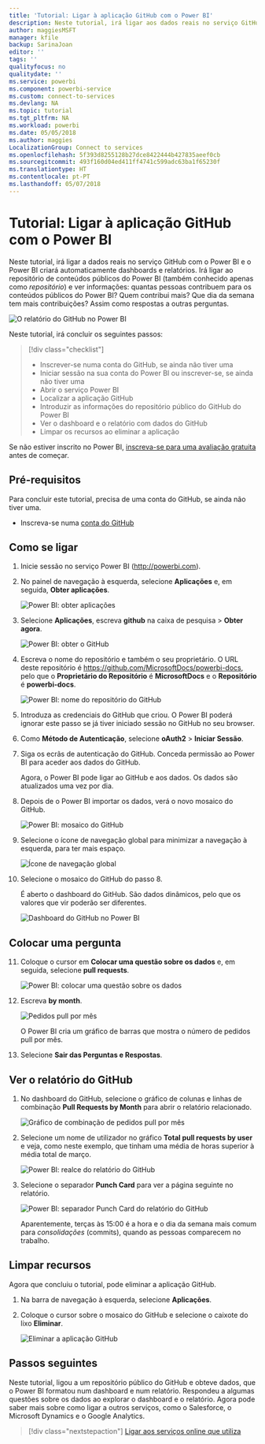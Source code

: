 ```yaml
---
title: 'Tutorial: Ligar à aplicação GitHub com o Power BI'
description: Neste tutorial, irá ligar aos dados reais no serviço GitHub com o Power BI e o Power BI criará automaticamente dashboards e relatórios.
author: maggiesMSFT
manager: kfile
backup: SarinaJoan
editor: ''
tags: ''
qualityfocus: no
qualitydate: ''
ms.service: powerbi
ms.component: powerbi-service
ms.custom: connect-to-services
ms.devlang: NA
ms.topic: tutorial
ms.tgt_pltfrm: NA
ms.workload: powerbi
ms.date: 05/05/2018
ms.author: maggies
LocalizationGroup: Connect to services
ms.openlocfilehash: 5f393d8255128b27dce8422444b427835aeef0cb
ms.sourcegitcommit: 493f160d04ed411ff4741c599adc63ba1f65230f
ms.translationtype: HT
ms.contentlocale: pt-PT
ms.lasthandoff: 05/07/2018
---
```

# <a name="tutorial-connect-to-the-github-app-with-power-bi"></a>Tutorial: Ligar à aplicação GitHub com o Power BI
Neste tutorial, irá ligar a dados reais no serviço GitHub com o Power BI e o Power BI criará automaticamente dashboards e relatórios. Irá ligar ao repositório de conteúdos públicos do Power BI (também conhecido apenas como *repositório*) e ver informações: quantas pessoas contribuem para os conteúdos públicos do Power BI? Quem contribui mais? Que dia da semana tem mais contribuições? Assim como respostas a outras perguntas. 

![O relatório do GitHub no Power BI](media/service-tutorial-connect-to-github/power-bi-github-app-tutorial-punch-card.png)

Neste tutorial, irá concluir os seguintes passos:

> [!div class="checklist"]
> * Inscrever-se numa conta do GitHub, se ainda não tiver uma 
> * Iniciar sessão na sua conta do Power BI ou inscrever-se, se ainda não tiver uma
> * Abrir o serviço Power BI
> * Localizar a aplicação GitHub
> * Introduzir as informações do repositório público do GitHub do Power BI
> * Ver o dashboard e o relatório com dados do GitHub
> * Limpar os recursos ao eliminar a aplicação

Se não estiver inscrito no Power BI, [inscreva-se para uma avaliação gratuita](https://app.powerbi.com/signupredirect?pbi_source=web) antes de começar.

## <a name="prerequisites"></a>Pré-requisitos

Para concluir este tutorial, precisa de uma conta do GitHub, se ainda não tiver uma. 

- Inscreva-se numa [conta do GitHub](https://docs.microsoft.com/contribute/get-started-setup-github)


## <a name="how-to-connect"></a>Como se ligar
1. Inicie sessão no serviço Power BI (http://powerbi.com). 
2. No painel de navegação à esquerda, selecione **Aplicações** e, em seguida, **Obter aplicações**.
   
   ![Power BI: obter aplicações](media/service-tutorial-connect-to-github/power-bi-github-app-tutorial.png) 

3. Selecione **Aplicações**, escreva **github** na caixa de pesquisa > **Obter agora**.
   
   ![Power BI: obter o GitHub](media/service-tutorial-connect-to-github/power-bi-github-app-tutorial-get-it-now.png) 

4. Escreva o nome do repositório e também o seu proprietário. O URL deste repositório é https://github.com/MicrosoftDocs/powerbi-docs, pelo que o **Proprietário do Repositório** é **MicrosoftDocs** e o **Repositório** é **powerbi-docs**. 
   
    ![Power BI: nome do repositório do GitHub](media/service-tutorial-connect-to-github/power-bi-github-app-tutorial-repo-name.png)

5. Introduza as credenciais do GitHub que criou. O Power BI poderá ignorar este passo se já tiver iniciado sessão no GitHub no seu browser. 

6. Como **Método de Autenticação**, selecione **oAuth2** \> **Iniciar Sessão**.

7. Siga os ecrãs de autenticação do GitHub. Conceda permissão ao Power BI para aceder aos dados do GitHub.
   
   Agora, o Power BI pode ligar ao GitHub e aos dados.  Os dados são atualizados uma vez por dia.

8. Depois de o Power BI importar os dados, verá o novo mosaico do GitHub. 
 
   ![Power BI: mosaico do GitHub](media/service-tutorial-connect-to-github/power-bi-github-app-tutorial-tile.png) 

8. Selecione o ícone de navegação global para minimizar a navegação à esquerda, para ter mais espaço.

    ![Ícone de navegação global](media/service-tutorial-connect-to-github/power-bi-global-navigation-icon.png)

10. Selecione o mosaico do GitHub do passo 8. 
    
    É aberto o dashboard do GitHub. São dados dinâmicos, pelo que os valores que vir poderão ser diferentes.

    ![Dashboard do GitHub no Power BI](media/service-tutorial-connect-to-github/power-bi-github-app-tutorial-dashboard.png)

    

## <a name="ask-a-question"></a>Colocar uma pergunta

11. Coloque o cursor em **Colocar uma questão sobre os dados** e, em seguida, selecione **pull requests**. 

    ![Power BI: colocar uma questão sobre os dados](media/service-tutorial-connect-to-github/power-bi-github-app-tutorial-ask-question.png)

12. Escreva **by month**.
 
    ![Pedidos pull por mês](media/service-tutorial-connect-to-github/power-bi-github-app-tutorial-ask-question-by-month.png)

     O Power BI cria um gráfico de barras que mostra o número de pedidos pull por mês.

13. Selecione **Sair das Perguntas e Respostas**.

## <a name="view-the-github-report"></a>Ver o relatório do GitHub 

1. No dashboard do GitHub, selecione o gráfico de colunas e linhas de combinação **Pull Requests by Month** para abrir o relatório relacionado.

    ![Gráfico de combinação de pedidos pull por mês](media/service-tutorial-connect-to-github/power-bi-github-app-tutorial-pull-requests-combo-chart.png)

2. Selecione um nome de utilizador no gráfico **Total pull requests by user** e veja, como neste exemplo, que tinham uma média de horas superior à média total de março.

    ![Power BI: realce do relatório do GitHub](media/service-tutorial-connect-to-github/power-bi-github-app-tutorial-report-highlight.png)

3. Selecione o separador **Punch Card** para ver a página seguinte no relatório. 
 
    ![Power BI: separador Punch Card do relatório do GitHub](media/service-tutorial-connect-to-github/power-bi-github-app-tutorial-tues-3pm.png)

    Aparentemente, terças às 15:00 é a hora e o dia da semana mais comum para *consolidações* (commits), quando as pessoas comparecem no trabalho.

## <a name="clean-up-resources"></a>Limpar recursos

Agora que concluiu o tutorial, pode eliminar a aplicação GitHub. 

1. Na barra de navegação à esquerda, selecione **Aplicações**.
2. Coloque o cursor sobre o mosaico do GitHub e selecione o caixote do lixo **Eliminar**.

    ![Eliminar a aplicação GitHub](media/service-tutorial-connect-to-github/power-bi-github-app-tutorial-delete.png)

## <a name="next-steps"></a>Passos seguintes

Neste tutorial, ligou a um repositório público do GitHub e obteve dados, que o Power BI formatou num dashboard e num relatório. Respondeu a algumas questões sobre os dados ao explorar o dashboard e o relatório. Agora pode saber mais sobre como ligar a outros serviços, como o Salesforce, o Microsoft Dynamics e o Google Analytics. 
 
> [!div class="nextstepaction"]
> [Ligar aos serviços online que utiliza](./service-connect-to-services.md)


